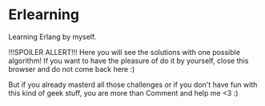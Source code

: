 Erlearning
=========

Learning Erlang by myself. 

!!!SPOILER ALLERT!!!
Here you will see the solutions with one possible algorithm! If you want to have the pleasure of do it by yourself, close this browser and do not come back here :)

But if you already masterd all those challenges or if you don't have fun with this kind of geek stuff, you are more than Comment and help me <3 :)

